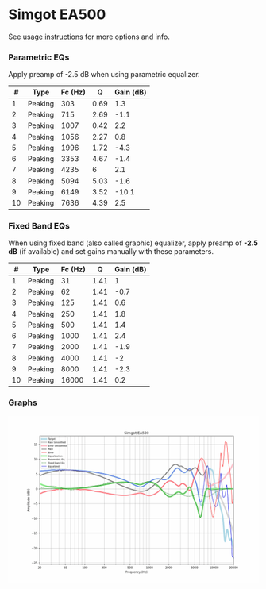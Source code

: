 # Simgot EA500
See [usage instructions](https://github.com/jaakkopasanen/AutoEq#usage) for more options and info.

### Parametric EQs
Apply preamp of -2.5 dB when using parametric equalizer.

|   # | Type    |   Fc (Hz) |    Q |   Gain (dB) |
|-----|---------|-----------|------|-------------|
|   1 | Peaking |       303 | 0.69 |         1.3 |
|   2 | Peaking |       715 | 2.69 |        -1.1 |
|   3 | Peaking |      1007 | 0.42 |         2.2 |
|   4 | Peaking |      1056 | 2.27 |         0.8 |
|   5 | Peaking |      1996 | 1.72 |        -4.3 |
|   6 | Peaking |      3353 | 4.67 |        -1.4 |
|   7 | Peaking |      4235 | 6    |         2.1 |
|   8 | Peaking |      5094 | 5.03 |        -1.6 |
|   9 | Peaking |      6149 | 3.52 |       -10.1 |
|  10 | Peaking |      7636 | 4.39 |         2.5 |

### Fixed Band EQs
When using fixed band (also called graphic) equalizer, apply preamp of **-2.5 dB** (if available) and set gains manually with these parameters.

|   # | Type    |   Fc (Hz) |    Q |   Gain (dB) |
|-----|---------|-----------|------|-------------|
|   1 | Peaking |        31 | 1.41 |         1   |
|   2 | Peaking |        62 | 1.41 |        -0.7 |
|   3 | Peaking |       125 | 1.41 |         0.6 |
|   4 | Peaking |       250 | 1.41 |         1.8 |
|   5 | Peaking |       500 | 1.41 |         1.4 |
|   6 | Peaking |      1000 | 1.41 |         2.4 |
|   7 | Peaking |      2000 | 1.41 |        -1.9 |
|   8 | Peaking |      4000 | 1.41 |        -2   |
|   9 | Peaking |      8000 | 1.41 |        -2.3 |
|  10 | Peaking |     16000 | 1.41 |         0.2 |

### Graphs
![](./Simgot%20EA500.png)
